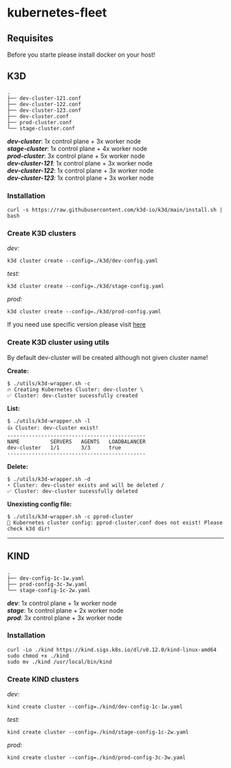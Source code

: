 # kubernetes-fleet

## Requisites
Before you starte please install docker on your host!

## K3D

```
.
├── dev-cluster-121.conf
├── dev-cluster-122.conf
├── dev-cluster-123.conf
├── dev-cluster.conf
├── prod-cluster.conf
└── stage-cluster.conf
```

***dev-cluster***: 1x control plane + 3x worker node<br>
***stage-cluster***: 1x control plane + 4x worker node<br>
***prod-cluster***: 3x control plane + 5x worker node<br>
***dev-cluster-121***: 1x control plane + 3x worker node<br>
***dev-cluster-122***: 1x control plane + 3x worker node<br>
***dev-cluster-123***: 1x control plane + 3x worker node<br>

### Installation

```
curl -s https://raw.githubusercontent.com/k3d-io/k3d/main/install.sh | bash
```

### Create K3D clusters

*dev:*
```
k3d cluster create --config=./k3d/dev-config.yaml
```

*test:*
```
k3d cluster create --config=./k3d/stage-config.yaml
```

*prod:*
```
k3d cluster create --config=./k3d/prod-config.yaml
```

If you need use specific version please visit [here](./K3D-VERSIONS.md)

### Create K3D cluster using utils 
By default dev-cluster will be created although not given cluster name!

**Create:**
```
$ ./utils/k3d-wrapper.sh -c
🔥 Creating Kubernetes Cluster: dev-cluster \
✅ Cluster: dev-cluster sucessfully created
```

**List:**
```
$ ./utils/k3d-wrapper.sh -l
👍 Cluster: dev-cluster exist!
---------------------------------------------
NAME          SERVERS   AGENTS   LOADBALANCER
dev-cluster   1/1       3/3      true
---------------------------------------------
```

**Delete:**
```
$ ./utils/k3d-wrapper.sh -d
⚡ Cluster: dev-cluster exists and will be deleted /
✅ Cluster: dev-cluster sucessfully deleted
```

**Unexisting config file:**
```
$ ./utils/k3d-wrapper.sh -c pprod-cluster
👀 Kubernetes cluster config: pprod-cluster.conf does not exist! Please check k3d dir! 
```

---

## KIND

```
.
├── dev-config-1c-1w.yaml
├── prod-config-3c-3w.yaml
└── stage-config-1c-2w.yaml
```

***dev***: 1x control plane + 1x worker node<br>
***stage***: 1x control plane + 2x worker node<br>
***prod***: 3x control plane + 3x worker node<br>

### Installation
```
curl -Lo ./kind https://kind.sigs.k8s.io/dl/v0.12.0/kind-linux-amd64
sudo chmod +x ./kind
sudo mv ./kind /usr/local/bin/kind
```

### Create KIND clusters

*dev:*
```
kind create cluster --config=./kind/dev-config-1c-1w.yaml
```

*test:*
```
kind create cluster --config=./kind/stage-config-1c-2w.yaml
```

*prod:*
```
kind create cluster --config=./kind/prod-config-3c-3w.yaml
```